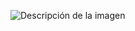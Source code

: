 
![Descripción de la imagen](https://i.pinimg.com/736x/f0/e1/6f/f0e16f24b3ee82afd7b8abcc57214d89.jpg)

